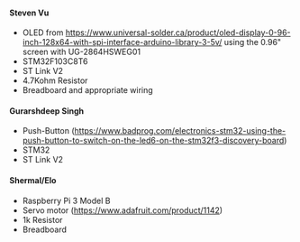 #### Steven Vu    
+ OLED from https://www.universal-solder.ca/product/oled-display-0-96-inch-128x64-with-spi-interface-arduino-library-3-5v/ using the 0.96" screen with UG-2864HSWEG01  
+ STM32F103C8T6 
+ ST Link V2  
+ 4.7Kohm Resistor  
+ Breadboard and appropriate wiring

#### Gurarshdeep Singh 
+ Push-Button (https://www.badprog.com/electronics-stm32-using-the-push-button-to-switch-on-the-led6-on-the-stm32f3-discovery-board)
+ STM32 
+ ST Link V2

#### Shermal/Elo
+ Raspberry Pi 3 Model B
+ Servo motor (https://www.adafruit.com/product/1142)
+ 1k Resistor
+ Breadboard

